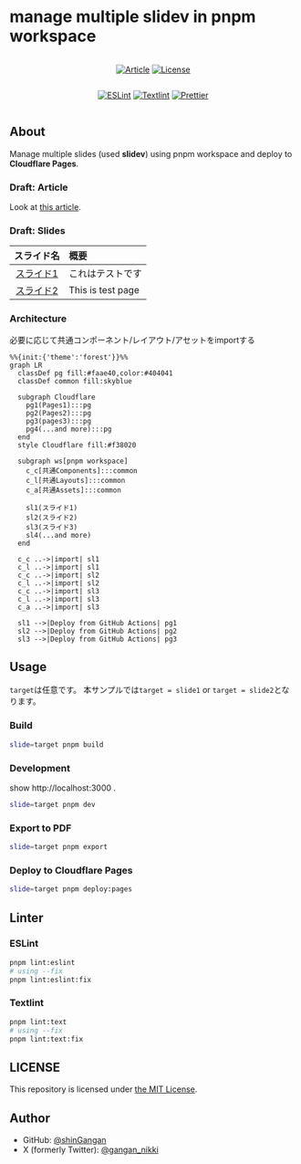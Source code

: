 # manage multiple slidev in pnpm workspace

<div  align="center" style="display: grid; grid-template-columns: repeat(1, 1fr)">
  <div style="display: grid; grid-template-rows: subgrid">

[![Article][zenn-logo]][atricle-href]
[![License][license-logo]][license-href]

  </div>
  <div style="display: grid; grid-template-rows: subgrid"> 
  
  [![ESLint][eslint-logo]][eslint-href]
  [![Textlint][textlint-logo]][textlint-href]
  [![Prettier][prettier-logo]][prettier-href]
  </div>
</div>

## About

Manage multiple slides (used **slidev**) using pnpm workspace and deploy to **Cloudflare Pages**.

### Draft: Article

Look at [this article]().

### Draft: Slides

|  スライド名   | 概要              |
| :-----------: | :---------------- |
| [スライド1]() | これはテストです  |
| [スライド2]() | This is test page |

### Architecture

必要に応じて共通コンポーネント/レイアウト/アセットをimportする

```mermaid
%%{init:{'theme':'forest'}}%%
graph LR
  classDef pg fill:#faae40,color:#404041
  classDef common fill:skyblue

  subgraph Cloudflare
    pg1(Pages1):::pg
    pg2(Pages2):::pg
    pg3(pages3):::pg
    pg4(...and more):::pg
  end
  style Cloudflare fill:#f38020

  subgraph ws[pnpm workspace]
    c_c[共通Components]:::common
    c_l[共通Layouts]:::common
    c_a[共通Assets]:::common

    sl1(スライド1)
    sl2(スライド2)
    sl3(スライド3)
    sl4(...and more)
  end

  c_c ..->|import| sl1
  c_l ..->|import| sl1
  c_c ..->|import| sl2
  c_l ..->|import| sl2
  c_c ..->|import| sl3
  c_l ..->|import| sl3
  c_a ..->|import| sl3

  sl1 -->|Deploy from GitHub Actions| pg1
  sl2 -->|Deploy from GitHub Actions| pg2
  sl3 -->|Deploy from GitHub Actions| pg3
```

## Usage

`target`は任意です。
本サンプルでは`target = slide1` or `target = slide2`となります。

### Build

```sh
slide=target pnpm build
```

### Development

show http://localhost:3000 .

```sh
slide=target pnpm dev
```

### Export to PDF

```sh
slide=target pnpm export
```

### Deploy to Cloudflare Pages

```sh
slide=target pnpm deploy:pages
```

## Linter

### ESLint

```sh
pnpm lint:eslint
# using --fix
pnpm lint:eslint:fix
```

### Textlint

```sh
pnpm lint:text
# using --fix
pnpm lint:text:fix
```

## LICENSE

This repository is licensed under [the MIT License](./LICENSE).

## Author

- GitHub: [@shinGangan](https://github.com/shinGangan)
- X (formerly Twitter): [@gangan_nikki](https://twitter.com/gangan_nikki)

<!--
  Badges
-->

[zenn-logo]: https://img.shields.io/badge/Zenn-Show_article-0078D4.svg?style=plastic&logo=zenn
[atricle-href]: https://zenn.dev/gangannikki
[textlint-logo]: https://img.shields.io/badge/textlint-v13.4.x-F35776?style=plastic&logo=textlint&colorA=2AE2F2
[textlint-href]: https://textlint.github.io/
[eslint-logo]: https://img.shields.io/badge/ESLint-v8.54.x-4B32C3?style=plastic&logo=eslint
[eslint-href]: https://eslint.org/
[prettier-logo]: https://img.shields.io/badge/Prettier-v3.1.x-F7B93E?style=plastic&logo=prettier
[prettier-href]: https://prettier.io/
[license-logo]: https://img.shields.io/github/license/shinGangan/exp-slidev-monorepo?style=plastic
[license-href]: ./LICENSE
